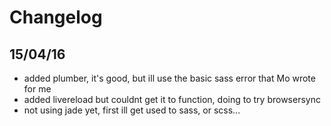 Changelog
===========

15/04/16
-----------

- added plumber, it's good, but ill use the basic sass error that Mo wrote for me
- added livereload but couldnt get it to function, doing to try browsersync
- not using jade yet, first ill get used to sass, or scss...
